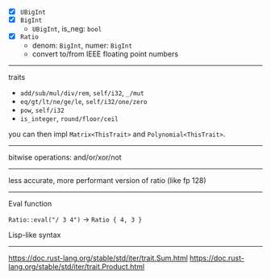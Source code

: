 - [X] `UBigInt`
- [X] `BigInt`
  - `UBigInt`, is_neg: `bool`
- [X] `Ratio`
  - denom: `BigInt`, numer: `BigInt`
  - convert to/from IEEE floating point numbers

---

traits

- `add/sub/mul/div/rem`, `self/i32`, `_/mut`
- `eq/gt/lt/ne/ge/le`, `self/i32/one/zero`
- `pow`, `self/i32`
- `is_integer`, `round/floor/ceil`

you can then impl `Matrix<ThisTrait>` and `Polynomial<ThisTrait>`.

---

bitwise operations: and/or/xor/not

---

less accurate, more performant version of ratio (like fp 128)

---

Eval function

`Ratio::eval("/ 3 4")` -> `Ratio { 4, 3 }`

Lisp-like syntax

---

https://doc.rust-lang.org/stable/std/iter/trait.Sum.html
https://doc.rust-lang.org/stable/std/iter/trait.Product.html
